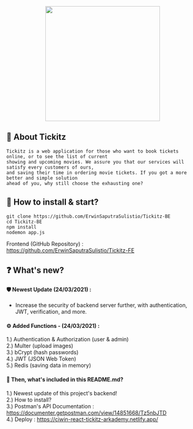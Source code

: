 <p align="center">
    <img src="https://user-images.githubusercontent.com/77045083/119020412-65f3b400-b9c8-11eb-8aa8-c30a7cc30cae.png" width="300"/>
</p>

## :mag_right: About Tickitz
    Tickitz is a web application for those who want to book tickets online, or to see the list of current 
    showing and upcoming movies. We assure you that our services will satisfy every customers of ours, 
    and saving their time in ordering movie tickets. If you got a more better and simple solution 
    ahead of you, why still choose the exhausting one?

## :pushpin: How to install & start?  
    git clone https://github.com/ErwinSaputraSulistio/Tickitz-BE
    cd Tickitz-BE
    npm install
    nodemon app.js
Frontend (GitHub Repository) : https://github.com/ErwinSaputraSulistio/Tickitz-FE

## :question: What's new?

#### :shield: Newest Update (24/03/2021) :  
- Increase the security of backend server further, with authentication, JWT, verification, and more.

#### :gear: Added Functions - (24/03/2021) :    
1.) Authentication & Authorization (user & admin)    
2.) Multer (upload images)   
3.) bCrypt (hash passwords)    
4.) JWT (JSON Web Token)  
5.) Redis (saving data in memory)  

#### :page_with_curl: Then, what's included in this README.md?    
1.) Newest update of this project's backend!  
2.) How to install?  
3.) Postman's API Documentation : https://documenter.getpostman.com/view/14851668/Tz5nbJTD  
4.) Deploy : https://ciwin-react-tickitz-arkademy.netlify.app/
